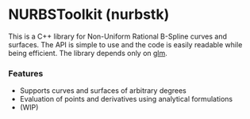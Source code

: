 # NURBSToolkit (nurbstk)
This is a C++ library for Non-Uniform Rational B-Spline curves and surfaces. The API is simple to use and the code is easily readable while being efficient. The library depends only on [glm].

### Features
* Supports curves and surfaces of arbitrary degrees
* Evaluation of points and derivatives using analytical formulations
* (WIP)

[glm]: https://github.com/g-truc/glm
